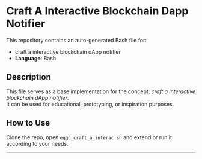 # Craft A Interactive Blockchain Dapp Notifier

This repository contains an auto-generated Bash file for:

- craft a interactive blockchain dApp notifier
- **Language**: Bash

## Description

This file serves as a base implementation for the concept: *craft a interactive blockchain dApp notifier*.  
It can be used for educational, prototyping, or inspiration purposes.

## How to Use

Clone the repo, open `eqgc_craft_a_interac.sh` and extend or run it according to your needs.

---


